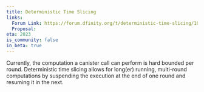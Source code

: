 ```yaml
---
title: Deterministic Time Slicing
links:
  Forum Link: https://forum.dfinity.org/t/deterministic-time-slicing/10635
  Proposal:
eta: 2023
is_community: false
in_beta: true
---
```


Currently, the computation a canister call can perform is hard bounded per round. Deterministic time slicing allows for long(er) running, multi-round computations by suspending the execution at the end of one round and resuming it in the next.
